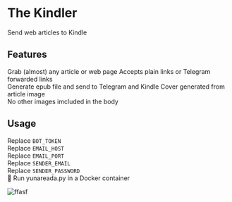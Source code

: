 # The Kindler
Send web articles to Kindle

## Features
Grab (almost) any article or web page
Accepts plain links or Telegram forwarded links  
Generate epub file and send to Telegram and Kindle
Cover generated from article image  
No other images imcluded in the body  

## Usage
Replace `BOT_TOKEN`  
Replace `EMAIL_HOST`  
Replace `EMAIL_PORT`  
Replace `SENDER_EMAIL`  
Replace `SENDER_PASSWORD`  
🏃 Run yunareada.py in a Docker container

![ffasf](https://github.com/Unknowing9428/The-Kindler/assets/144300469/2bbffad3-de52-45f9-b1c6-5b9e3219e99d)
